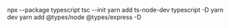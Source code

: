 npx --package typescript tsc --init
yarn add ts-node-dev typescript -D
yarn dev
yarn add @types/node @types/express -D